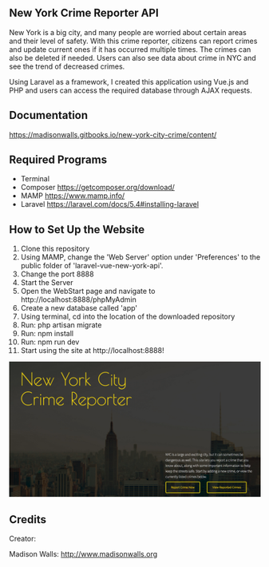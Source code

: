 ## New York Crime Reporter API

New York is a big city, and many people are worried about certain areas and their level of safety. With this crime reporter, citizens can report crimes and update current ones if it has occurred multiple times. The crimes can also be deleted if needed. Users can also see data about crime in NYC and see the trend of decreased crimes.

Using Laravel as a framework, I created this application using Vue.js and PHP and users can access the required database through AJAX requests.

## Documentation

https://madisonwalls.gitbooks.io/new-york-city-crime/content/

## Required Programs


- Terminal
- Composer https://getcomposer.org/download/
- MAMP https://www.mamp.info/
- Laravel https://laravel.com/docs/5.4#installing-laravel

## How to Set Up the Website

1. Clone this repository
2. Using MAMP, change the 'Web Server' option under 'Preferences' to the public folder of 'laravel-vue-new-york-api'.
3. Change the port 8888
4. Start the Server
5. Open the WebStart page and navigate to http://localhost:8888/phpMyAdmin
6. Create a new database called 'app'
7. Using terminal, cd into the location of the downloaded repository
8. Run: php artisan migrate
9. Run: npm install
10. Run: npm run dev
11. Start using the site at http://localhost:8888!

<img src="/public/img/homepage.png">

## Credits

Creator:

 Madison Walls:
 http://www.madisonwalls.org
